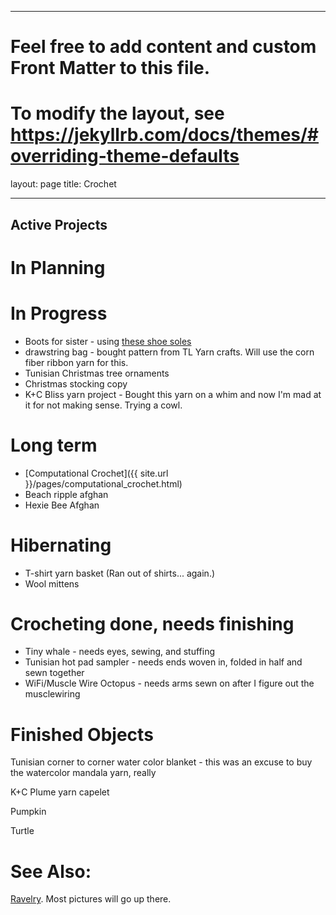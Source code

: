 -- -
# Feel free to add content and custom Front Matter to this file.
# To modify the layout, see https://jekyllrb.com/docs/themes/#overriding-theme-defaults

layout: page
title: Crochet

---

## Active Projects

# In Planning 

# In Progress
- Boots for sister - using [these shoe soles](https://www.etsy.com/listing/749832599/10-pairs-winter-soles-for-crochet-shoes)
- drawstring bag - bought pattern from TL Yarn crafts. Will use the corn fiber ribbon yarn for this.
- Tunisian Christmas tree ornaments
- Christmas stocking copy
- K+C Bliss yarn project - Bought this yarn on a whim and now I'm mad at it for not making sense. Trying a cowl.

# Long term
- [Computational Crochet]({{ site.url }}/pages/computational_crochet.html)
- Beach ripple afghan
- Hexie Bee Afghan

# Hibernating 
- T-shirt yarn basket (Ran out of shirts... again.)
- Wool mittens

# Crocheting done, needs finishing
- Tiny whale - needs eyes, sewing, and stuffing
- Tunisian hot pad sampler - needs ends woven in, folded in half and sewn together
- WiFi/Muscle Wire Octopus - needs arms sewn on after I figure out the musclewiring

# Finished Objects
Tunisian corner to corner water color blanket - this was an excuse to buy the watercolor mandala yarn, really

K+C Plume yarn capelet

Pumpkin

Turtle



# See Also:
[Ravelry](https://www.ravelry.com/people/baileysage). Most pictures will go up there.
